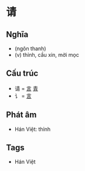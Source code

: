 # 请

## Nghĩa

* (ngôn thanh)
* (v) thỉnh, cầu xin, mời mọc

## Cấu trúc
* 请 = [言](言.md) [青](青.md)
* 讠 = [言](言.md)

## Phát âm

* Hán Việt: thỉnh

## Tags
* Hán Việt

<script>window.HANZI_FIELD='请';</script>
